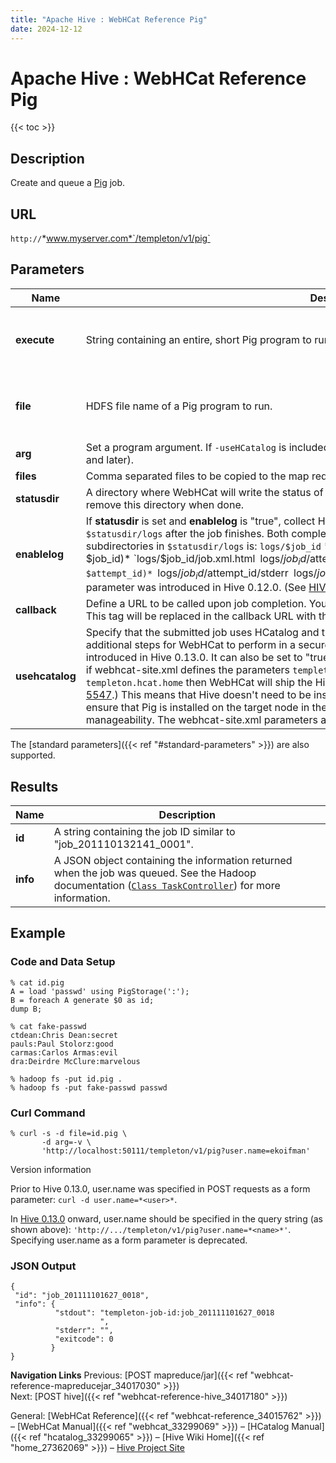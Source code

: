 ```yaml
---
title: "Apache Hive : WebHCat Reference Pig"
date: 2024-12-12
---
```


# Apache Hive : WebHCat Reference Pig

{{< toc >}}

## Description

Create and queue a [Pig](http://pig.apache.org/) job.

## URL

`http://`*www.myserver.com*`/templeton/v1/pig`

## Parameters

| Name | Description | Required? | Default |
| --- | --- | --- | --- |
| **execute** | String containing an entire, short Pig program to run. | One of either "execute" or "file" is required. | None |
| **file** | HDFS file name of a Pig program to run. | One of either "execute" or "file" is required. | None |
| **arg** | Set a program argument. If `-useHCatalog` is included, then **usehcatalog** is interpreted as "true" (Hive 0.13.0 and later). | Optional | None |
| **files** | Comma separated files to be copied to the map reduce cluster. | Optional | None |
| **statusdir** | A directory where WebHCat will write the status of the Pig job. If provided, it is the caller's responsibility to remove this directory when done. | Optional | None |
| **enablelog** | If **statusdir** is set and **enablelog** is "true", collect Hadoop job configuration and logs into a directory named `$statusdir/logs` after the job finishes. Both completed and failed attempts are logged. The layout of subdirectories in `$statusdir/logs` is: `logs/$job_id` *(directory for $job_id)* `logs/$job_id/job.xml.html` `logs/$job_id/$attempt_id` *(directory for $attempt_id)* `logs/$job_id/$attempt_id/stderr` `logs/$job_id/$attempt_id/stdout` `logs/$job_id/$attempt_id/syslog` This parameter was introduced in Hive 0.12.0. (See [HIVE-4531](https://issues.apache.org/jira/browse/HIVE-4531).) | Optional in Hive 0.12.0+ | None |
| **callback** | Define a URL to be called upon job completion. You may embed a specific job ID into this URL using `$jobId`. This tag will be replaced in the callback URL with this job's job ID. | Optional | None |
| **usehcatalog** | Specify that the submitted job uses HCatalog and therefore needs to access the metastore, which requires additional steps for WebHCat to perform in a secure cluster. (See [HIVE-5133](https://issues.apache.org/jira/browse/HIVE-5133).) This parameter will be introduced in Hive 0.13.0. It can also be set to "true" by including `-useHCatalog` in the **arg** parameter. Also, if webhcat-site.xml defines the parameters `templeton.hive.archive`, `templeton.hive.home` and `templeton.hcat.home` then WebHCat will ship the Hive tar to the target node where the job runs. (See [HIVE-5547](https://issues.apache.org/jira/browse/HIVE-5547).) This means that Hive doesn't need to be installed on every node in the Hadoop cluster. It does not ensure that Pig is installed on the target node in the cluster. This is independent of security, but improves manageability. The webhcat-site.xml parameters are documented in webhcat-default.xml. | Optional in Hive 0.13.0+ | false |

The [standard parameters]({{< ref "#standard-parameters" >}}) are also supported.

## Results

| Name | Description |
| --- | --- |
| **id** | A string containing the job ID similar to "job_201110132141_0001". |
| **info** | A JSON object containing the information returned when the job was queued. See the Hadoop documentation ([`Class TaskController`](http://hadoop.apache.org/docs/r1.2.1/api/org/apache/hadoop/mapred/TaskController.html)) for more information. |

## Example

### Code and Data Setup

```
% cat id.pig
A = load 'passwd' using PigStorage(':');
B = foreach A generate $0 as id;
dump B;

% cat fake-passwd
ctdean:Chris Dean:secret
pauls:Paul Stolorz:good
carmas:Carlos Armas:evil
dra:Deirdre McClure:marvelous

% hadoop fs -put id.pig .
% hadoop fs -put fake-passwd passwd

```

### Curl Command

```
% curl -s -d file=id.pig \
       -d arg=-v \
       'http://localhost:50111/templeton/v1/pig?user.name=ekoifman'

```

Version information

Prior to Hive 0.13.0, user.name was specified in POST requests as a form parameter: `curl -d user.name=*<user>*`.

In [Hive 0.13.0](https://issues.apache.org/jira/browse/HIVE-6576) onward, user.name should be specified in the query string (as shown above): `'http://.../templeton/v1/pig?user.name=*<name>*'`. Specifying user.name as a form parameter is deprecated.

### JSON Output

```
{
 "id": "job_201111101627_0018",
 "info": {
          "stdout": "templeton-job-id:job_201111101627_0018
                    ",
          "stderr": "",
          "exitcode": 0
         }
}

```

**Navigation Links**
Previous: [POST mapreduce/jar]({{< ref "webhcat-reference-mapreducejar_34017030" >}})  
 Next: [POST hive]({{< ref "webhcat-reference-hive_34017180" >}})

General: [WebHCat Reference]({{< ref "webhcat-reference_34015762" >}}) – [WebHCat Manual]({{< ref "webhcat_33299069" >}}) – [HCatalog Manual]({{< ref "hcatalog_33299065" >}}) – [Hive Wiki Home]({{< ref "home_27362069" >}}) – [Hive Project Site](http://hive.apache.org/)

 

 

